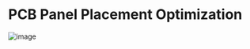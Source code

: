 # PCB Panel Placement Optimization

![image](https://github.com/user-attachments/assets/dbf5fc49-7b73-4ff4-8c7d-dce2d989adc2)

